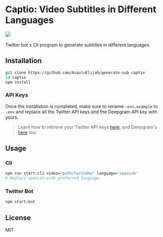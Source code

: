 # Captio: Video Subtitles in Different Languages

![](https://res.cloudinary.com/practicaldev/image/fetch/s--str7eEYy--/c_imagga_scale,f_auto,fl_progressive,h_420,q_auto,w_1000/https://dev-to-uploads.s3.amazonaws.com/uploads/articles/9zeekvbyhflxrmfm0xmv.png)
<br /><br />
Twitter bot x Cli program to generate subtitles in different languages.

## Installation

```bash
git clone https://github.com/AsaoluElijah/generate-sub captio
cd captio
npm install
```

### API Keys

Once the installation is completed, make sure to rename `.env.example` to `.env` and replace all the Twitter API keys and the Deepgram API key with yours.

> Learn how to retrieve your Twitter API keys [here](https://developer.twitter.com), and Deepgram's [here](https://developers.deepgram.com/) too. 

## Usage

### Cli

```bash
npm run start:cli video="path/to/video" language='spanish'
# Replace spanish with preferred language.
```

### Twitter Bot

```bash
npm start:bot
```

## License

MIT
